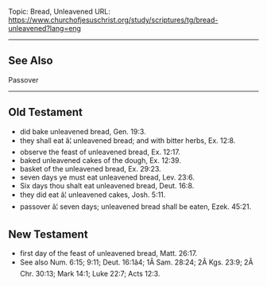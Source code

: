 Topic: Bread, Unleavened
URL: https://www.churchofjesuschrist.org/study/scriptures/tg/bread-unleavened?lang=eng

---

## See Also

Passover

---

## Old Testament

- did bake unleavened bread, Gen. 19:3.
- they shall eat â¦ unleavened bread; and with bitter herbs, Ex. 12:8.
- observe the feast of unleavened bread, Ex. 12:17.
- baked unleavened cakes of the dough, Ex. 12:39.
- basket of the unleavened bread, Ex. 29:23.
- seven days ye must eat unleavened bread, Lev. 23:6.
- Six days thou shalt eat unleavened bread, Deut. 16:8.
- they did eat â¦ unleavened cakes, Josh. 5:11.
- passover â¦ seven days; unleavened bread shall be eaten, Ezek. 45:21.

## New Testament

- first day of the feast of unleavened bread, Matt. 26:17.
- See also Num. 6:15; 9:11; Deut. 16:1â4; 1Â Sam. 28:24; 2Â Kgs. 23:9; 2Â Chr. 30:13; Mark 14:1; Luke 22:7; Acts 12:3.

